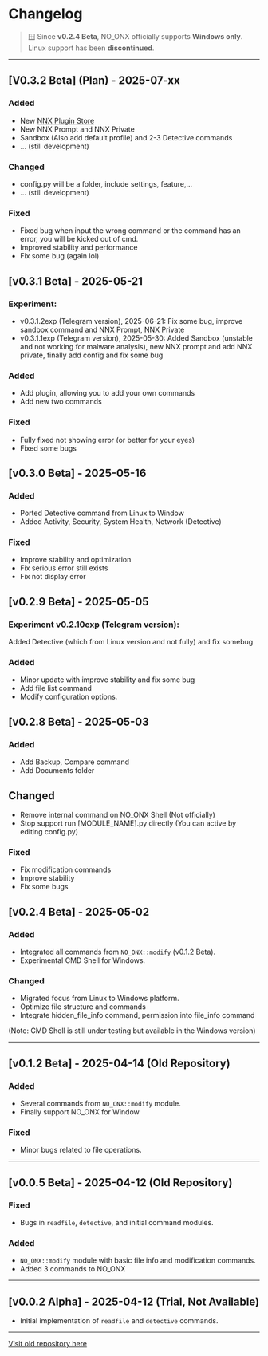 # Changelog
> 🪟 Since **v0.2.4 Beta**, NO_ONX officially supports **Windows only**. Linux support has been **discontinued**.

---
## [V0.3.2 Beta] (Plan) - 2025-07-xx
### Added
- New [NNX Plugin Store](https://devstatessmp.github.io/NNX-Plugin-Store/)
- New NNX Prompt and NNX Private
- Sandbox (Also add default profile) and 2-3 Detective commands
- ... (still development)

### Changed
- config.py will be a folder, include settings, feature,...
- ... (still development)

### Fixed
- Fixed bug when input the wrong command or the command has an error, you will be kicked out of cmd.
- Improved stability and performance
- Fix some bug (again lol)
 
## [v0.3.1 Beta] - 2025-05-21
### Experiment:
- v0.3.1.2exp (Telegram version), 2025-06-21: Fix some bug, improve sandbox command and NNX Prompt, NNX Private
- v0.3.1.1exp (Telegram version), 2025-05-30: Added Sandbox (unstable and not working for malware analysis), new NNX prompt and add NNX private, finally add config and fix some bug
### Added
- Add plugin, allowing you to add your own commands
- Add new two commands

### Fixed
- Fully fixed not showing error (or better for your eyes)
- Fixed some bugs

## [v0.3.0 Beta] - 2025-05-16
### Added
- Ported Detective command from Linux to Window
- Added Activity, Security, System Health, Network (Detective)

### Fixed
- Improve stability and optimization
- Fix serious error still exists
- Fix not display error
  
## [v0.2.9 Beta] - 2025-05-05
### Experiment v0.2.10exp (Telegram version): 
Added Detective (which from Linux version and not fully) and fix somebug

### Added
- Minor update with improve stability and fix some bug
- Add file list command
- Modify configuration options.

## [v0.2.8 Beta] - 2025-05-03
### Added
- Add Backup, Compare command
- Add Documents folder

## Changed
- Remove internal command on NO_ONX Shell (Not officially)
- Stop support run [MODULE_NAME].py directly (You can active by editing config.py)

### Fixed
- Fix modification commands
- Improve stability
- Fix some bugs

## [v0.2.4 Beta] - 2025-05-02
### Added
- Integrated all commands from `NO_ONX::modify` (v0.1.2 Beta).
- Experimental CMD Shell for Windows.

### Changed
- Migrated focus from Linux to Windows platform.
- Optimize file structure and commands
- Integrate hidden_file_info command, permission into file_info command

(Note: CMD Shell is still under testing but available in the Windows version)

---

## [v0.1.2 Beta] - 2025-04-14 (Old Repository)
### Added
- Several commands from `NO_ONX::modify` module.
- Finally support NO_ONX for Window

### Fixed
- Minor bugs related to file operations.

---

## [v0.0.5 Beta] - 2025-04-12 (Old Repository)
### Fixed
- Bugs in `readfile`, `detective`, and initial command modules.

### Added
- `NO_ONX::modify` module with basic file info and modification commands.
- Added 3 commands to NO_ONX
---

## [v0.0.2 Alpha] - 2025-04-12 (Trial, Not Available)
- Initial implementation of `readfile` and `detective` commands.

---
[Visit old repository here](https://github.com/DevStatesSmp/NO_ONX-old)
